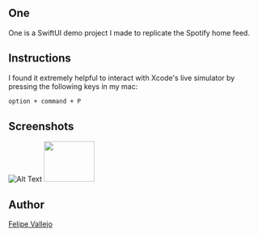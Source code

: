 ## One

One is a SwiftUI demo project I made to replicate the Spotify home feed.

## Instructions

I found it extremely helpful to interact with Xcode's live simulator by pressing the following keys in my mac:  

```bash
option + command + P
```

## Screenshots

![Alt Text](/One/gif/One.gif)
<img src="/One/gif/One.gif" width="100" height="80" />

## Author

[Felipe Vallejo](https://www.linkedin.com/in/felipe-vallejo-383060174/)

